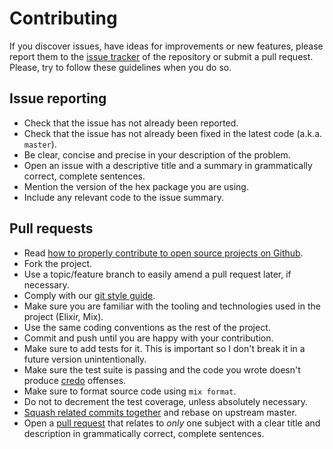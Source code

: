 # Contributing

If you discover issues, have ideas for improvements or new features,
please report them to the [issue tracker][issue-tracker] of the repository or
submit a pull request. Please, try to follow these guidelines when you
do so.

## Issue reporting

* Check that the issue has not already been reported.
* Check that the issue has not already been fixed in the latest code
  (a.k.a. `master`).
* Be clear, concise and precise in your description of the problem.
* Open an issue with a descriptive title and a summary in grammatically correct,
  complete sentences.
* Mention the version of the hex package you are using.
* Include any relevant code to the issue summary.

## Pull requests

* Read [how to properly contribute to open source projects on Github][fork-how].
* Fork the project.
* Use a topic/feature branch to easily amend a pull request later, if necessary.
* Comply with our [git style guide][git-style-guide].
* Make sure you are familiar with the tooling and technologies used in the
  project (Elixir, Mix).
* Use the same coding conventions as the rest of the project.
* Commit and push until you are happy with your contribution.
* Make sure to add tests for it. This is important so I don't break it
  in a future version unintentionally.
* Make sure the test suite is passing and the code you wrote doesn't produce
  [credo][credo] offenses.
* Make sure to format source code using `mix format`.
* Do not to decrement the test coverage, unless absolutely necessary.
* [Squash related commits together][squash-rebase] and rebase on upstream master.
* Open a [pull request][using-pull-requests] that relates to *only* one subject
  with a clear title and description in grammatically correct, complete sentences.

[issue-tracker]: https://github.com/QuiqUpLTD/ktsllex/issues
[fork-how]: http://gun.io/blog/how-to-github-fork-branch-and-pull-request
[git-style-guide]: https://github.com/agis-/git-style-guide
[using-pull-requests]: https://help.github.com/articles/using-pull-requests
[squash-rebase]: http://gitready.com/advanced/2009/02/10/squashing-commits-with-rebase.html
[credo]: https://github.com/rrrene/credo
